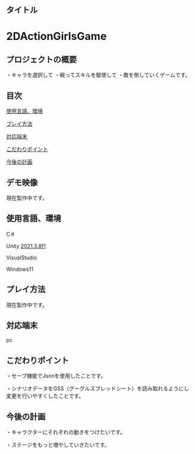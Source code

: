 ## タイトル

# 2DActionGirlsGame


## プロジェクトの概要

・キャラを選択して
・戦ってスキルを駆使して
・敵を倒していくゲームです。

## 目次
[使用言語、環境](https://github.com/kny17s/2DActionGirlsGame/blob/main/README.md#%E4%BD%BF%E7%94%A8%E8%A8%80%E8%AA%9E%E7%92%B0%E5%A2%83)

[プレイ方法](https://github.com/kny17s/2DActionGirlsGame/blob/main/README.md#%E3%83%97%E3%83%AC%E3%82%A4%E6%96%B9%E6%B3%95)

[対応端末](https://github.com/kny17s/2DActionGirlsGame/blob/main/README.md#%E5%AF%BE%E5%BF%9C%E7%AB%AF%E6%9C%AB)

[こだわりポイント](https://github.com/kny17s/2DActionGirlsGame/blob/main/README.md#%E3%81%93%E3%81%A0%E3%82%8F%E3%82%8A%E3%83%9D%E3%82%A4%E3%83%B3%E3%83%88)

[今後の計画](https://github.com/kny17s/2DActionGirlsGame/blob/main/README.md#%E4%BB%8A%E5%BE%8C%E3%81%AE%E8%A8%88%E7%94%BB)

## デモ映像

現在製作中です。

## 使用言語、環境

C＃

Unity [2021.3.8f1]()

VisualStudio

Windows11

## プレイ方法

現在製作中です。

## 対応端末

pc

## こだわりポイント

・セーブ機能でJsonを使用したことです。

・シナリオデータをGSS（グーグルスプレッドシート）を読み取れるようにし変更を行いやすくしたことです。

## 今後の計画

・キャラクターにそれぞれの動きをつけたいです。

・ステージをもっと増やしていきたいです。

